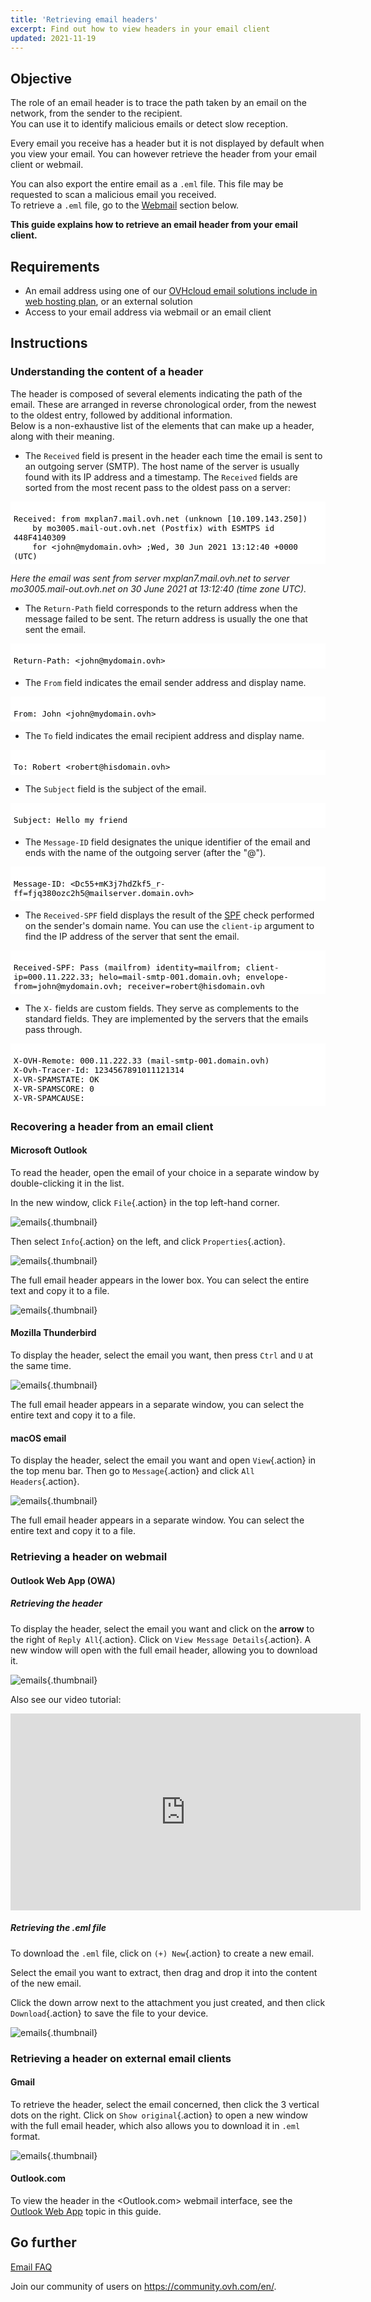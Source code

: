 ```yaml
---
title: 'Retrieving email headers'
excerpt: Find out how to view headers in your email client
updated: 2021-11-19
---
```


<style>
 pre {
     font-size: 14px !important;
 }
 pre.bgwhite {
   background-color: #fff !important;
   color: #000 !important;
   font-family: monospace !important;
   padding: 5px !important;
   margin-bottom: 5px !important;
 }
 pre.bgwhite code {
   background-color: #fff !important;
   border: solid 0px transparent !important;
   font-family: monospace !important;
   font-size: 0.90em !important;
   color: #000 !important;
 }
 .small {
     font-size: 0.90em !important;
 }
</style>

## Objective

The role of an email header is to trace the path taken by an email on the network, from the sender to the recipient.<br>
You can use it to identify malicious emails or detect slow reception.

Every email you receive has a header but it is not displayed by default when you view your email. You can however retrieve the header from your email client or webmail.

You can also export the entire email as a `.eml` file. This file may be requested to scan a malicious email you received.<br>
To retrieve a `.eml` file, go to the [Webmail](#webmail) section below.

**This guide explains how to retrieve an email header from your email client.**

## Requirements

- An email address using one of our [OVHcloud email solutions include in web hosting plan](https://www.ovhcloud.com/asia/web-hosting/), or an external solution
- Access to your email address via webmail or an email client

## Instructions

### Understanding the content of a header

The header is composed of several elements indicating the path of the email. These are arranged in reverse chronological order, from the newest to the oldest entry, followed by additional information.<br>
Below is a non-exhaustive list of the elements that can make up a header, along with their meaning. 

- The `Received` field is present in the header each time the email is sent to an outgoing server (SMTP). The host name of the server is usually found with its IP address and a timestamp. The `Received` fields are sorted from the most recent pass to the oldest pass on a server:
<pre class="bgwhite"><code>
Received: from mxplan7.mail.ovh.net (unknown [10.109.143.250])
	by mo3005.mail-out.ovh.net (Postfix) with ESMTPS id 448F4140309
	for &lt;john@mydomain.ovh&gt; ;Wed, 30 Jun 2021 13:12:40 +0000 (UTC)
</code></pre>
  *Here the email was sent from server mxplan7.mail.ovh.net to server mo3005.mail-out.ovh.net on 30 June 2021 at 13:12:40 (time zone UTC).*

- The `Return-Path` field corresponds to the return address when the message failed to be sent. The return address is usually the one that sent the email. 
<pre class="bgwhite"><code>
Return-Path: &lt;john@mydomain.ovh&gt;
</code></pre>

- The `From` field indicates the email sender address and display name.
<pre class="bgwhite"><code>
From: John &lt;john@mydomain.ovh&gt;
</code></pre>

- The `To` field indicates the email recipient address and display name.
<pre class="bgwhite"><code>
To: Robert &lt;robert@hisdomain.ovh&gt;
</code></pre>

- The `Subject` field is the subject of the email.
<pre class="bgwhite"><code>
Subject: Hello my friend
</code></pre>

- The `Message-ID` field designates the unique identifier of the email and ends with the name of the outgoing server (after the "@"). 
<pre class="bgwhite"><code>
Message-ID: &lt;Dc55+mK3j7hdZkf5_r-ff=fjq380ozc2h5@mailserver.domain.ovh&gt;
</code></pre>

- The `Received-SPF` field displays the result of the [SPF](/pages/web_cloud/domains/dns_zone_spf) check performed on the sender's domain name. You can use the `client-ip` argument to find the IP address of the server that sent the email. 
<pre class="bgwhite"><code>
Received-SPF: Pass (mailfrom) identity=mailfrom; client-ip=000.11.222.33; helo=mail-smtp-001.domain.ovh; envelope-from=john@mydomain.ovh; receiver=robert@hisdomain.ovh
</code></pre>

- The `X-` fields are custom fields. They serve as complements to the standard fields. They are implemented by the servers that the emails pass through.
<pre class="bgwhite"><code>
X-OVH-Remote: 000.11.222.33 (mail-smtp-001.domain.ovh)
X-Ovh-Tracer-Id: 1234567891011121314
X-VR-SPAMSTATE: OK
X-VR-SPAMSCORE: 0
X-VR-SPAMCAUSE: 
</code></pre>

### Recovering a header from an email client

#### Microsoft Outlook 

To read the header, open the email of your choice in a separate window by double-clicking it in the list.

In the new window, click `File`{.action} in the top left-hand corner.

![emails](images/outlook01.png){.thumbnail}

Then select `Info`{.action} on the left, and click `Properties`{.action}.

![emails](images/outlook02.png){.thumbnail}

The full email header appears in the lower box. You can select the entire text and copy it to a file.

![emails](images/outlook03.png){.thumbnail}

#### Mozilla Thunderbird

To display the header, select the email you want, then press `Ctrl` and `U` at the same time.

![emails](images/thunderbird01.png){.thumbnail}

The full email header appears in a separate window, you can select the entire text and copy it to a file.

#### macOS email

To display the header, select the email you want and open `View`{.action} in the top menu bar. Then go to `Message`{.action} and click `All Headers`{.action}.

![emails](images/mailmac01.png){.thumbnail}

The full email header appears in a separate window. You can select the entire text and copy it to a file.

### Retrieving a header on webmail <a name="webmail"></a>

#### Outlook Web App (OWA) <a name="owa"></a>

##### **Retrieving the header**

To display the header, select the email you want and click on the **arrow** to the right of `Reply All`{.action}. Click on `View Message Details`{.action}. A new window will open with the full email header, allowing you to download it.

![emails](images/owa01.png){.thumbnail}

Also see our video tutorial:
<iframe class="video" width="560" height="315" src="https://www.youtube-nocookie.com/embed/UeNdpFwdXm0?start=36" title="YouTube video player" frameborder="0" allow="accelerometer; autoplay; clipboard-write; encrypted-media; gyroscope; picture-in-picture" allowfullscreen></iframe>

##### **Retrieving the .eml file**

To download the `.eml` file, click on `(+) New`{.action} to create a new email. 

Select the email you want to extract, then drag and drop it into the content of the new email. 

Click the down arrow next to the attachment you just created, and then click `Download`{.action} to save the file to your device.

![emails](images/owa02.gif){.thumbnail}

### Retrieving a header on external email clients

#### Gmail

To retrieve the header, select the email concerned, then click the 3 vertical dots on the right. Click on `Show original`{.action} to open a new window with the full email header, which also allows you to download it in `.eml` format.

![emails](images/gmail01.png){.thumbnail}

#### Outlook.com

To view the header in the &#60;Outlook.com&#62; webmail interface, see the [Outlook Web App](#owa) topic in this guide.

## Go further

[Email FAQ](/pages/web_cloud/email_and_collaborative_solutions/mx_plan/faq-emails)

Join our community of users on <https://community.ovh.com/en/>.

